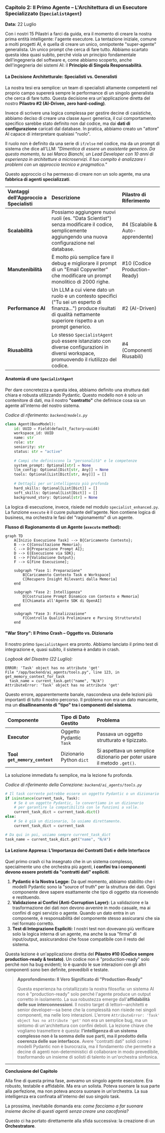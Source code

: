### **Capitolo 2: Il Primo Agente – L'Architettura di un Esecutore Specializzato (`SpecialistAgent`)**

**Data:** 22 Luglio

Con i nostri 15 Pilastri a farci da guida, era il momento di creare la nostra prima entità intelligente: l'agente esecutore. La tentazione iniziale, comune a molti progetti AI, è quella di creare un unico, onnipotente "super-agente" generalista. Un unico prompt che cerca di fare tutto. Abbiamo scartato questa idea quasi subito, perché viola un principio fondamentale dell'ingegneria del software e, come abbiamo scoperto, anche dell'ingegneria dei sistemi AI: il **Principio di Singola Responsabilità**.

#### **La Decisione Architetturale: Specialisti vs. Generalisti**

La nostra tesi era semplice: un team di specialisti altamente competenti nel proprio campo supererà sempre le performance di un singolo generalista che cerca di fare tutto. Questa decisione era un'applicazione diretta del nostro **Pilastro #2 (AI-Driven, zero hard-coding)**.

Invece di scrivere una logica complessa per gestire decine di casistiche, abbiamo deciso di creare una classe `Agent` generica, il cui comportamento specifico sarebbe stato definito non dal codice, ma dai **dati di configurazione** caricati dal database. In pratica, abbiamo creato un "attore" AI capace di interpretare qualsiasi "ruolo".

Il ruolo non è definito da una serie di `if/else` nel codice, ma da un prompt di sistema che dice all'LLM: *"Dimentica di essere un assistente generico. Da questo momento, tu sei Marco Bianchi, un Lead Developer con 10 anni di esperienza in architetture a microservizi. Il tuo compito è analizzare i problemi con un approccio tecnico e pragmatico."*

Questo approccio ci ha permesso di creare non un solo agente, ma una **fabbrica di agenti specializzati**.

| Vantaggi dell'Approccio a Specialisti | Descrizione | Pilastro di Riferimento |
| :--- | :--- | :--- |
| **Scalabilità** | Possiamo aggiungere nuovi ruoli (es. "Data Scientist") senza modificare il codice, semplicemente aggiungendo una nuova configurazione nel database. | #4 (Scalabile & Auto-apprendente) |
| **Manutenibilità** | È molto più semplice fare il debug e migliorare il prompt di un "Email Copywriter" che modificare un prompt monolitico di 2000 righe. | #10 (Codice Production-Ready) |
| **Performance AI** | Un LLM a cui viene dato un ruolo e un contesto specifici ("Tu sei un esperto di finanza...") produce risultati di qualità nettamente superiore rispetto a un prompt generico. | #2 (AI-Driven) |
| **Riusabilità** | Lo stesso `SpecialistAgent` può essere istanziato con diverse configurazioni in diversi workspace, promuovendo il riutilizzo del codice. | #4 (Componenti Riusabili) |

#### **Anatomia di uno `SpecialistAgent`**

Per dare concretezza a questa idea, abbiamo definito una struttura dati chiara e robusta utilizzando Pydantic. Questo modello non è solo un contenitore di dati, ma il nostro **"contratto"** che definisce cosa sia un agente all'interno del nostro sistema.

*Codice di riferimento: `backend/models.py`*
```python
class Agent(BaseModel):
    id: UUID = Field(default_factory=uuid4)
    workspace_id: UUID
    name: str
    role: str
    seniority: str
    status: str = "active"
    
    # Campi che definiscono la "personalità" e le competenze
    system_prompt: Optional[str] = None
    llm_config: Optional[Dict[str, Any]] = None
    tools: Optional[List[Dict[str, Any]]] = []
    
    # Dettagli per un'intelligenza più profonda
    hard_skills: Optional[List[Dict]] = []
    soft_skills: Optional[List[Dict]] = []
    background_story: Optional[str] = None
```

La logica di esecuzione, invece, risiede nel modulo `specialist_enhanced.py`. La funzione `execute` è il cuore pulsante dell'agente. Non contiene logica di business, ma orchestra le fasi del "ragionamento" di un agente.

**Flusso di Ragionamento di un Agente (`execute` method):**

```mermaid
graph TD
    A[Inizio Esecuzione Task] --> B{Caricamento Contesto};
    B --> C{Consultazione Memoria};
    C --> D{Preparazione Prompt AI};
    D --> E{Esecuzione via SDK};
    E --> F{Validazione Output};
    F --> G[Fine Esecuzione];

    subgraph "Fase 1: Preparazione"
        B[Caricamento Contesto Task e Workspace]
        C[Recupero Insight Rilevanti dalla Memoria]
    end

    subgraph "Fase 2: Intelligenza"
        D[Costruzione Prompt Dinamico con Contesto e Memoria]
        E[Chiamata all'Agente SDK di OpenAI]
    end

    subgraph "Fase 3: Finalizzazione"
        F[Controllo Qualità Preliminare e Parsing Strutturato]
    end
```

#### **"War Story": Il Primo Crash – Oggetto vs. Dizionario**

Il nostro primo `SpecialistAgent` era pronto. Abbiamo lanciato il primo test di integrazione e, quasi subito, il sistema è andato in crash.

*Logbook del Disastro (22 Luglio):*
```
ERROR: 'Task' object has no attribute 'get'
File "/app/backend/ai_agents/tools.py", line 123, in get_memory_context_for_task
  task_name = current_task.get("name", "N/A")
AttributeError: 'Task' object has no attribute 'get'
```

Questo errore, apparentemente banale, nascondeva una delle lezioni più importanti di tutto il nostro percorso. Il problema non era un dato mancante, ma un **disallineamento di "tipo" tra i componenti del sistema**.

| Componente | Tipo di Dato Gestito | Problema |
| :--- | :--- | :--- |
| **Executor** | Oggetto Pydantic `Task` | Passava un oggetto strutturato e tipizzato. |
| **Tool `get_memory_context`** | Dizionario Python `dict` | Si aspettava un semplice dizionario per poter usare il metodo `.get()`. |

La soluzione immediata fu semplice, ma la lezione fu profonda.

*Codice di riferimento della Correzione: `backend/ai_agents/tools.py`*
```python
# Il task corrente potrebbe essere un oggetto Pydantic o un dizionario
if isinstance(current_task, Task):
    # Se è un oggetto Pydantic, lo convertiamo in un dizionario
    # per garantire la compatibilità con le funzioni a valle.
    current_task_dict = current_task.dict() 
else:
    # Se è già un dizionario, lo usiamo direttamente.
    current_task_dict = current_task

# Da qui in poi, usiamo sempre current_task_dict
task_name = current_task_dict.get("name", "N/A")
```

#### **La Lezione Appresa: L'Importanza dei Contratti Dati e delle Interfacce**

Quel primo crash ci ha insegnato che in un sistema complesso, specialmente uno che orchestra più agenti, **i confini tra i componenti devono essere protetti da "contratti dati" espliciti**.

1.  **Pydantic è la Nostra Legge:** Da quel momento, abbiamo stabilito che i modelli Pydantic sono la "source of truth" per la struttura dei dati. Ogni componente deve sapere esattamente che tipo di oggetto sta ricevendo e restituendo.
2.  **Validazione ai Confini (Anti-Corruption Layer):** La validazione e la trasformazione dei dati non devono avvenire in modo casuale, ma ai confini di ogni servizio o agente. Quando un dato entra in un componente, è responsabilità del componente stesso assicurarsi che sia nel formato corretto.
3.  **Test di Integrazione Espliciti:** I nostri test non dovevano più verificare solo la logica interna di un agente, ma anche la sua "firma" di input/output, assicurandosi che fosse compatibile con il resto del sistema.

Questa lezione è un'applicazione diretta del **Pilastro #10 (Codice sempre production-ready & testato)**. Un codice non è "production-ready" solo perché non ha bug evidenti; lo è quando le sue interazioni con gli altri componenti sono ben definite, prevedibili e testate.

> **Approfondimento: Il Vero Significato di "Production-Ready"**
>
> Questa esperienza ha cristallizzato la nostra filosofia: un sistema AI non è "production-ready" solo perché l'agente produce un output corretto in isolamento. La sua robustezza emerge dall'**affidabilità delle sue interconnessioni**. Il nostro target di lettori—architetti e senior developer—sa bene che la complessità non risiede nei singoli componenti, ma nelle loro interazioni. L'errore `AttributeError: 'Task' object has no attribute 'get'` non era un semplice bug, ma un sintomo di un'architettura con confini deboli. La lezione chiave che vogliamo trasmettere è questa: **l'intelligenza di un sistema complesso non è la somma delle sue parti, ma il prodotto della coerenza delle sue interfacce.** Avere "contratti dati" solidi come i modelli Pydantic non è burocrazia, ma il fondamento che permette a decine di agenti non-deterministici di collaborare in modo prevedibile, trasformando un insieme di solisti di talento in un'orchestra sinfonica.

---

**Conclusione del Capitolo**

Alla fine di questa prima fase, avevamo un singolo agente esecutore. Era robusto, testabile e affidabile. Ma era un solista. Poteva suonare la sua parte alla perfezione, ma non poteva ancora suonare in un'orchestra. La sua intelligenza era confinata all'interno del suo singolo task.

La prossima, inevitabile domanda era: *come facciamo a far suonare insieme decine di questi agenti senza creare una cacofonia?*

Questo ci ha portato direttamente alla sfida successiva: la creazione di un **Orchestratore**.
